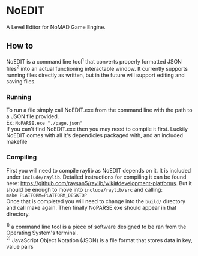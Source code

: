 # NoEDIT
 A Level Editor for NoMAD Game Engine.
 ## How to
 NoEDIT is a command line tool<sup>1</sup> that converts properly formatted JSON files<sup>2</sup> into an actual functioning interactable window. It currently supports running files directly as written, but in the future will support editing and saving files. 
 ### Running
 To run a file simply call NoEDIT.exe from the command line with the path to a JSON file provided. <br/>
 Ex: ```NoPARSE.exe "./page.json"``` <br/>
 If you can't find NoEDIT.exe then you may need to compile it first. Luckily NoEDIT comes with all it's dependicies packaged with, and an included makefile
 ### Compiling
 First you will need to compile raylib as NoEDIT depends on it. It is included under `include/raylib`. Detailed instructions for compiling it can be found here: https://github.com/raysan5/raylib/wiki#development-platforms. But it should be enough to move into `include/raylib/src` and calling: <br/>
 ```make PLATFORM=PLATFORM_DESKTOP``` <br/>
 Once that is completed you will need to change into the `build/` directory and call make again. Then finally NoPARSE.exe should appear in that directory.
 
 <sup>1)</sup> a command line tool is a piece of software designed to be ran from the Operating System's terminal. <br/>
 <sup>2)</sup> JavaScript Object Notation (JSON) is a file format that stores data in key, value pairs
